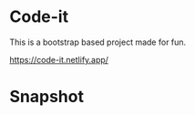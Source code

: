# Code-it

This is a bootstrap based project made for fun.

https://code-it.netlify.app/

# Snapshot

<img src=""/>
